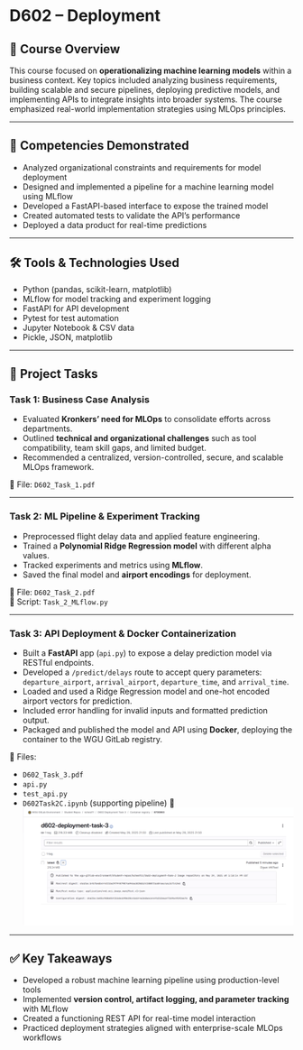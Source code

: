 # D602 – Deployment

## 📘 Course Overview
This course focused on **operationalizing machine learning models** within a business context. Key topics included analyzing business requirements, building scalable and secure pipelines, deploying predictive models, and implementing APIs to integrate insights into broader systems. The course emphasized real-world implementation strategies using MLOps principles.

---

## 🎯 Competencies Demonstrated
- Analyzed organizational constraints and requirements for model deployment
- Designed and implemented a pipeline for a machine learning model using MLflow
- Developed a FastAPI-based interface to expose the trained model
- Created automated tests to validate the API’s performance
- Deployed a data product for real-time predictions

---

## 🛠 Tools & Technologies Used
- Python (pandas, scikit-learn, matplotlib)
- MLflow for model tracking and experiment logging
- FastAPI for API development
- Pytest for test automation
- Jupyter Notebook & CSV data
- Pickle, JSON, matplotlib

---

## 📂 Project Tasks

### Task 1: Business Case Analysis
- Evaluated **Kronkers’ need for MLOps** to consolidate efforts across departments.
- Outlined **technical and organizational challenges** such as tool compatibility, team skill gaps, and limited budget.
- Recommended a centralized, version-controlled, secure, and scalable MLOps framework.

📄 File: `D602_Task_1.pdf`

---

### Task 2: ML Pipeline & Experiment Tracking
- Preprocessed flight delay data and applied feature engineering.
- Trained a **Polynomial Ridge Regression model** with different alpha values.
- Tracked experiments and metrics using **MLflow**.
- Saved the final model and **airport encodings** for deployment.

📄 File: `D602_Task_2.pdf`  
📄 Script: `Task_2_MLflow.py`

---

### Task 3: API Deployment & Docker Containerization
- Built a **FastAPI** app (`api.py`) to expose a delay prediction model via RESTful endpoints.
- Developed a `/predict/delays` route to accept query parameters: `departure_airport`, `arrival_airport`, `departure_time`, and `arrival_time`.
- Loaded and used a Ridge Regression model and one-hot encoded airport vectors for prediction.
- Included error handling for invalid inputs and formatted prediction output.
- Packaged and published the model and API using **Docker**, deploying the container to the WGU GitLab registry.

📄 Files:
- `D602_Task_3.pdf`
- `api.py`
- `test_api.py`
- `D602Task2C.ipynb` (supporting pipeline)
🧱 ![Container Image](container%20image%20(3).png)

---

## ✅ Key Takeaways
- Developed a robust machine learning pipeline using production-level tools
- Implemented **version control, artifact logging, and parameter tracking** with MLflow
- Created a functioning REST API for real-time model interaction
- Practiced deployment strategies aligned with enterprise-scale MLOps workflows
